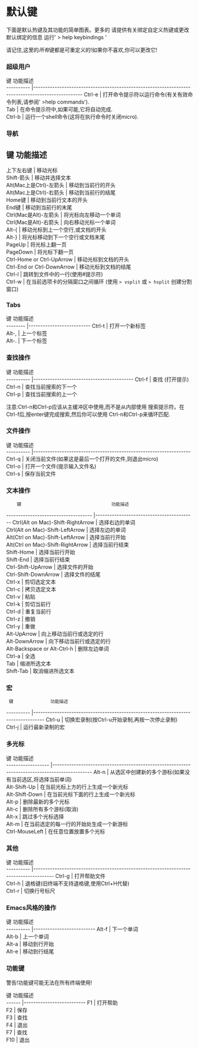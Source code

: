 # 默认键

下面是默认热键及其功能的简单图表。更多的
请提供有关绑定自定义热键或更改默认绑定的信息
运行' > help keybindings '

请记住,这里的*所有*键都是可重定义的!如果你不喜欢,你可以更改它!

### 超级用户

  键                           功能描述                                                                          
---------- |--------------------------------------------------------------------------------------------------
 Ctrl-e    | 打开命令提示符以运行命令(有关有效命令列表,请参阅' >help commands').                                      
 Tab       | 在命令提示符中,如果可能,它将自动完成.                                                                 
 Ctrl-b    | 运行一个shell命令(这将在执行命令时关闭micro).                          

### 导航

   键                          功能描述                                                                                    
---------------------------------------------------------------------------------------------------------------------- 
上下左右键                    | 移动光标                                                                                   
Shift-箭头                   | 移动并选择文本                                                                              
Alt(Mac上是Ctrl)-左箭头       | 移动到当前行的开头                                                                           
Alt(Mac上是Ctrl)-右箭头       | 移动到当前行的结尾                                                                           
Home键                       | 移动到当前行文本的开头                                                                       
End键                        | 移动到当前行的末尾                                                                          
Ctrl(Mac是Alt)-左箭头         | 将光标向左移动一个单词                                                                       
Ctrl(Mac是Alt)-右箭头         | 向右移动光标一个单词                                                                         
Alt-{                        | 移动光标到上一个空行,或文档的开头                                                             
Alt-}                       | 将光标移动到下一个空行或文档末尾                                                               
PageUp                      | 将光标上翻一页                                                                              
PageDown                    | 将光标下翻一页                                                                              
Ctrl-Home or Ctrl-UpArrow   | 移动光标到文档的开头                                                                         
Ctrl-End or Ctrl-DownArrow  | 移动光标到文档的结尾                                                                         
Ctrl-l                      | 跳转到文件中的一行(使用#提示符)                                                                
Ctrl-w                      | 在当前选项卡的分隔窗口之间循环 (使用 `> vsplit` 或 `> hsplit` 创建分割窗口)                       

### Tabs

 键          功能描述   
-------- |-------------------------- 
 Ctrl-t  | 打开一个新标签              
 Alt-,   | 上一个标签                 
 Alt-.   | 下一个标签                 

### 查找操作

 键                   功能描述                         
---------- |------------------------------------------ 
 Ctrl-f    | 查找 (打开提示)                             
 Ctrl-n    | 查找当前搜索的下一个                         
 Ctrl-p    | 查找当前搜索的上一个                         

注意:Ctrl-n和Ctrl-p应该从主缓冲区中使用,而不是从内部使用
搜索提示符。在Ctrl-f后,按enter键完成搜索,然后你可以使用
Ctrl-n和Ctrl-p来循环匹配.

### 文件操作

   键           功能描述                                           
---------- |------------------------------------------------------------------ 
 Ctrl-q    | 关闭当前文件(如果这是最后一个打开的文件,则退出micro)    
 Ctrl-o    | 打开一个文件(提示输入文件名)                                
 Ctrl-s    | 保存当前文件                                                 

### 文本操作

        键                                  功能描述                   
------------------------------------ |------------------------------------------ 
 Ctrl(Alt on Mac)-Shift-RightArrow   | 选择右边的单词                         
 Ctrl(Alt on Mac)-Shift-LeftArrow    | 选择左边的单词                           
 Alt(Ctrl on Mac)-Shift-LeftArrow    | 选择当前行开始           
 Alt(Ctrl on Mac)-Shift-RightArrow   | 选择当前行结束            
 Shift-Home                          | 选择当前行开始           
 Shift-End                           | 选择当前行结束             
 Ctrl-Shift-UpArrow                  | 选择文件的开始                  
 Ctrl-Shift-DownArrow                | 选择文件的结尾                     
 Ctrl-x                              | 剪切选定文本                         
 Ctrl-c                              | 拷贝选定文本                        
 Ctrl-v                              | 粘贴                                     
 Ctrl-k                              | 剪切当前行                          
 Ctrl-d                              | 重复当前行                    
 Ctrl-z                              | 撤销                                      
 Ctrl-y                              | 重做                                      
 Alt-UpArrow                         | 向上移动当前行或选定的行    
 Alt-DownArrow                       | 向下移动当前行或选定的行  
 Alt-Backspace or Alt-Ctrl-h         | 删除左边单词                          
 Ctrl-a                              | 全选                                
 Tab                                 | 缩进所选文本                      
 Shift-Tab                           | 取消缩进所选文本                    

### 宏

     键              功能描述                                                           
---------- |---------------------------------------------------------------------------------- 
 Ctrl-u    | 切换宏录制(按Ctrl-u开始录制,再按一次停止录制)  
 Ctrl-j    | 运行最新录制的宏                                                         

### 多光标

   键                     功能描述                                                                       
------------------ |---------------------------------------------------------------------------------------------- 
 Alt-n             | 从选区中创建新的多个游标(如果没有当前选区,将选择当前单词)  
 Alt-Shift-Up      | 在当前光标上方的行上生成一个新光标                                          
 Alt-Shift-Down    | 在当前光标下面的行上生成一个新光标                                          
 Alt-p             | 删除最新的多个光标                                                                 
 Alt-c             | 删除所有多个游标(取消)                                                          
 Alt-x             | 跳过多个光标选择                                                                
 Alt-m             | 在当前选定的每一行的开始处生成一个新游标                    
 Ctrl-MouseLeft    | 在任意位置放置多个光标                                                       

### 其他

 键                功能描述                                                               
---------- |-------------------------------------------------------------------------------------- 
 Ctrl-g    | 打开帮助文件                                                                        
 Ctrl-h    | 退格键(旧终端不支持退格键,使用Ctrl+H代替)     
 Ctrl-r    | 切换行号标尺                                                          

### Emacs风格的操作

 键             功能描述   
---------- |-------------------------- 
 Alt-f     | 下一个单词                 
 Alt-b     | 上一个单词             
 Alt-a     | 移动到行开始     
 Alt-e     | 移动到行结尾       

### 功能键

警告!功能键可能无法在所有终端使用! 

 键            功能描述   
------ |-------------------------- 
 F1    | 打开帮助                 
 F2    | 保存                      
 F3    | 查找                      
 F4    | 退出                      
 F7    | 查找                      
 F10   | 退出                      
